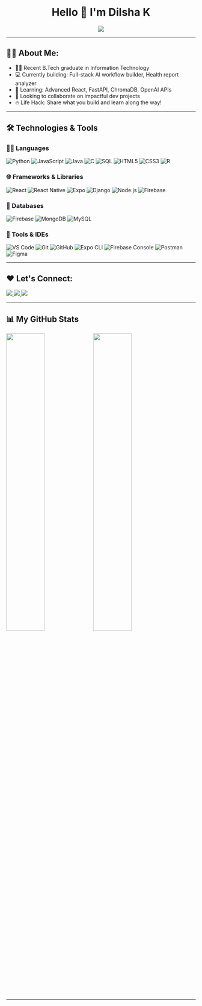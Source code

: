 <h1 align="center">Hello 👋 I'm Dilsha K</h1>

<p align="center">
  <img src="https://i.pinimg.com/736x/58/a2/f1/58a2f1569332c0754dc50ec230766615.jpg" />
</p>

---

## 👩‍💻 About Me:

- 👩‍🎓 Recent B.Tech graduate in Information Technology  
- 💻 Currently building: Full-stack AI workflow builder, Health report analyzer  
- 🌱 Learning: Advanced React, FastAPI, ChromaDB, OpenAI APIs  
- 🤝 Looking to collaborate on impactful dev projects   
- 🔥 Life Hack: Share what you build and learn along the way!

---

## 🛠️ Technologies & Tools

### 👩‍💻 Languages
![Python](https://img.shields.io/badge/Python-3776AB?style=flat-square&logo=python&logoColor=white)
![JavaScript](https://img.shields.io/badge/JavaScript-F7DF1E?style=flat-square&logo=javascript&logoColor=black)
![Java](https://img.shields.io/badge/Java-007396?style=flat-square&logo=java&logoColor=white)
![C](https://img.shields.io/badge/C-00599C?style=flat-square&logo=c&logoColor=white)
![SQL](https://img.shields.io/badge/SQL-4479A1?style=flat-square&logo=mysql&logoColor=white)
![HTML5](https://img.shields.io/badge/HTML5-E34F26?style=flat-square&logo=html5&logoColor=white)
![CSS3](https://img.shields.io/badge/CSS3-1572B6?style=flat-square&logo=css3&logoColor=white)
![R](https://img.shields.io/badge/R-276DC3?style=flat-square&logo=r&logoColor=white)

### 🌐 Frameworks & Libraries
![React](https://img.shields.io/badge/React-61DAFB?style=flat-square&logo=react&logoColor=black)
![React Native](https://img.shields.io/badge/React_Native-61DAFB?style=flat-square&logo=react&logoColor=black)
![Expo](https://img.shields.io/badge/Expo-000020?style=flat-square&logo=expo&logoColor=white)
![Django](https://img.shields.io/badge/Django-092E20?style=flat-square&logo=django&logoColor=white)
![Node.js](https://img.shields.io/badge/Node.js-339933?style=flat-square&logo=nodedotjs&logoColor=white)
![Firebase](https://img.shields.io/badge/Firebase-FFCA28?style=flat-square&logo=firebase&logoColor=black)

### 🧠 Databases
![Firebase](https://img.shields.io/badge/Firebase-039BE5?style=flat-square&logo=firebase)
![MongoDB](https://img.shields.io/badge/MongoDB-47A248?style=flat-square&logo=mongodb&logoColor=white)
![MySQL](https://img.shields.io/badge/MySQL-4479A1?style=flat-square&logo=mysql&logoColor=white)

### 🧰 Tools & IDEs
![VS Code](https://img.shields.io/badge/VS_Code-007ACC?style=flat-square&logo=visual-studio-code&logoColor=white)
![Git](https://img.shields.io/badge/Git-F05032?style=flat-square&logo=git&logoColor=white)
![GitHub](https://img.shields.io/badge/GitHub-181717?style=flat-square&logo=github)
![Expo CLI](https://img.shields.io/badge/Expo_CLI-000000?style=flat-square&logo=expo)
![Firebase Console](https://img.shields.io/badge/Firebase_Console-FFA611?style=flat-square&logo=firebase)
![Postman](https://img.shields.io/badge/Postman-FF6C37?style=flat-square&logo=postman)
![Figma](https://img.shields.io/badge/Figma-F24E1E?style=flat-square&logo=figma&logoColor=white)

---

## ❤️ Let's Connect:

<p align="left">
  <a href="https://www.linkedin.com/in/dilsha-k-8a7a73216/">
    <img src="https://img.shields.io/badge/LinkedIn-blue?style=flat-square&logo=linkedin" />
  </a>
  <a href="mailto:dilshak2001@gmail.com">
    <img src="https://img.shields.io/badge/Gmail-red?style=flat-square&logo=gmail&logoColor=white" />
  </a>
  <a href="https://github.com/dilsha6">
    <img src="https://img.shields.io/badge/GitHub-black?style=flat-square&logo=github" />
  </a>
</p>

---

## 📊 My GitHub Stats

<p align="left">
  <img src="https://github-readme-stats.vercel.app/api?username=dilsha6&show_icons=true&theme=radical" width="45%" />
  <img src="https://github-readme-stats.vercel.app/api/top-langs/?username=dilsha6&layout=compact&theme=radical" width="45%" />
</p>

---
